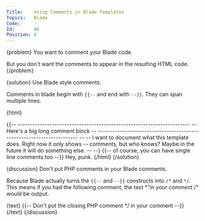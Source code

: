 ```yaml
---
Title:    Using Comments in Blade Templates
Topics:   Blade
Code:     -
Id:       86
Position: 6
---
```


{problem}
You want to comment your Blade code.

But you don't want the comments to appear in the resulting HTML code.
{/problem}

{solution}
Use Blade style comments.

Comments in blade begin with `{{--` and end with `--}}`. They can span multiple lines.

{html}
<html>
{{-- ----------------------------------------------------------------------
  -- Here's a big long comment block
  -- ----------------------------------------------------------------------
  --
  -- I want to document what this template does. Right now it only shows
  -- comments, but who knows? Maybe in the future it will do something else.
  --
  --}

  <body>
    {{-- of course, you can have single line comments too --}}
    Hey, punk.
  </body>
</html>
{/html}
{/solution}

{discussion}
Don't put PHP comments in your Blade comments.

Because Blade actually turns the `{{--` and `--}}` constructs into `/*` and `*/`. This means if you had the following comment, the text **"in your comment */"** would be output.

{text}
{{-- Don't put the closing PHP comment */ in your comment --}}
{/text}
{/discussion}
